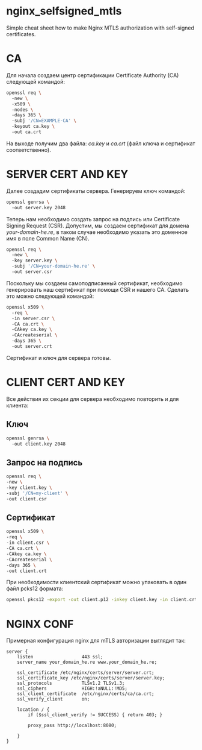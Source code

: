 # nginx_selfsigned_mtls
Simple cheat sheet how to make Nginx MTLS authorization with self-signed certificates.


# CA

Для начала создаем центр сертификации Certificate Authority (CA) следующей командой:

```bash
openssl req \  
  -new \  
  -x509 \  
  -nodes \  
  -days 365 \  
  -subj '/CN=EXAMPLE-CA' \  
  -keyout ca.key \  
  -out ca.crt
```

На выходе получим два файла: _ca.key_ и  _ca.crt_ (файл ключа и сертификат соответственно).


# SERVER CERT AND KEY

Далее создадим сертификаты сервера.
Генерируем ключ командой: 
```bash
openssl genrsa \  
  -out server.key 2048
```

Теперь нам необходимо создать запрос на подпись или Certificate Signing Request (CSR). Допустим, мы создаем сертификат для домена _your-domain-he.re_, в таком случае необходимо указать это доменное имя в поле Common Name (CN).
```bash
openssl req \  
  -new \  
  -key server.key \  
  -subj '/CN=your-domain-he.re' \  
  -out server.csr
```

Поскольку мы создаем самоподписанный сертификат, необходимо генерировать наш сертификат при помощи CSR и нашего CA.
Сделать это можно следующей командой:

```bash
openssl x509 \  
  -req \  
  -in server.csr \  
  -CA ca.crt \  
  -CAkey ca.key \  
  -CAcreateserial \  
  -days 365 \  
  -out server.crt
```

Сертификат и ключ для сервера готовы.

# CLIENT CERT AND KEY

Все действия их секции для сервера необходимо повторить и для клиента:

## Ключ
```bash
openssl genrsa \  
  -out client.key 2048
```
## Запрос на подпись
```bash
openssl req \  
-new \  
-key client.key \  
-subj '/CN=my-client' \  
-out client.csr
```
## Сертификат
```bash
openssl x509 \  
-req \  
-in client.csr \  
-CA ca.crt \  
-CAkey ca.key \  
-CAcreateserial \  
-days 365 \  
-out client.crt
```

При необходимости клиентский сертификат можно упаковать в один файл pcks12 формата:
```bash
openssl pkcs12 -export -out client.p12 -inkey client.key -in client.crt -certfile /ca.crt 
```


# NGINX CONF

Примерная конфигурация nginx для mTLS авторизации выглядит так: 

```nginx
server {
    listen                  443 ssl;
    server_name your_domain_he.re www.your_domain_he.re;

    ssl_certificate /etc/nginx/certs/server/server.crt;
    ssl_certificate_key /etc/nginx/certs/server/server.key;
    ssl_protocols           TLSv1.2 TLSv1.3;
    ssl_ciphers             HIGH:!aNULL:!MD5;
    ssl_client_certificate  /etc/nginx/certs/ca/ca.crt;
    ssl_verify_client       on;

    location / {
        if ($ssl_client_verify != SUCCESS) { return 403; }

        proxy_pass http://localhost:8080;

    }
}
```
